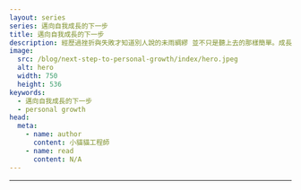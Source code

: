 ```yaml
---
layout: series
series: 邁向自我成長的下一步
title: 邁向自我成長的下一步
description: 經歷過挫折與失敗才知道別人說的未雨綢繆 並不只是聽上去的那樣簡單。成長是一個漫長的道路，而自發的成長更是難能可貴。當學會了自發後，為了達到更好的成果，規劃與自律將會是下一個挑戰。
image:
  src: /blog/next-step-to-personal-growth/index/hero.jpeg
  alt: hero
  width: 750
  height: 536
keywords:
  - 邁向自我成長的下一步
  - personal growth
head:
  meta:
    - name: author
      content: 小貓貓工程師
    - name: read
      content: N/A
---
```


---
